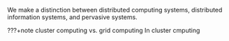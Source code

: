 We make a distinction between distributed computing systems, distributed information systems, and pervasive systems. 

???+note cluster computing vs. grid computing
    In cluster cmputing 